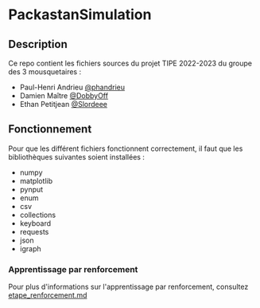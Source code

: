 # PackastanSimulation

## Description

Ce repo contient les fichiers sources du projet TIPE 2022-2023 du groupe des 3 mousquetaires :

* Paul-Henri Andrieu [@phandrieu](https://github.com/phandrieu)
* Damien Maître [@DobbyOff](https://github.com/DobbyOff)
* Ethan Petitjean [@Slordeee](https://github.com/Slordeee)

## Fonctionnement

Pour que les différent fichiers fonctionnent correctement, il faut que les bibliothèques suivantes soient installées :

* numpy
* matplotlib
* pynput
* enum
* csv
* collections
* keyboard
* requests
* json
* igraph

### Apprentissage par renforcement

Pour plus d'informations sur l'apprentissage par renforcement, consultez [etape_renforcement.md](https://github.com/3Mousquetaires/PackastanSimulation/blob/main/etape_apprentissage.md)
